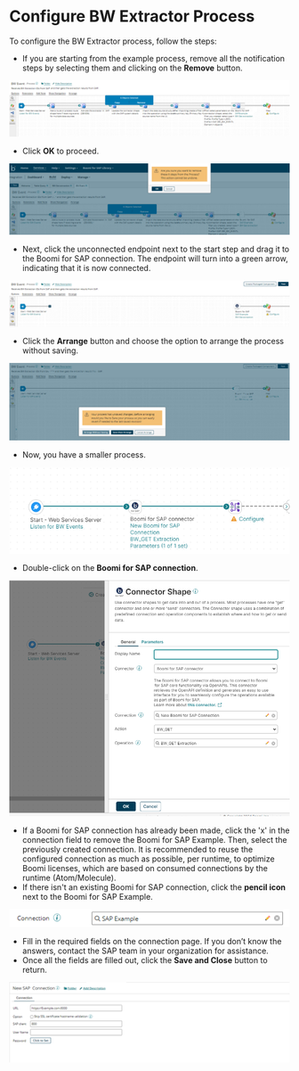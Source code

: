 # Configure BW Extractor Process

<head>
  <meta name="guidename" content="Boomi for SAP"/>
  <meta name="context" content="GUID-d591b5aa-8de2-4008-aecf-4d658d446136"/>
</head>

To configure the BW Extractor process, follow the steps:

- If you are starting from the example process, remove all the notification steps by selecting them and clicking on the **Remove** button.

![](./Images/img-sap-BW_select-notification_remove.png)

- Click **OK** to proceed.

![](./Images/img-sap-BW_remove_notifications.png)

- Next, click the unconnected endpoint next to the start step and drag it to the Boomi for SAP connection. The endpoint will turn into a green arrow, indicating that it is now connected.

![](./Images/img-sap-BW_unconnected.png)

- Click the **Arrange** button and choose the option to arrange the process without saving. 

![](./Images/img-sap-BW_arrange_without_saving.png)

- Now, you have a smaller process.

![](./Images/img-sap-BW_smaller_process_connected.png)

- Double-click on the **Boomi for SAP connection**.

![](./Images/img-sap-BW_connector_shape_connection_established.png)

- If a Boomi for SAP connection has already been made, click the 'x' in the connection field to remove the Boomi for SAP Example. Then, select the previously created connection. It is recommended to reuse the configured connection as much as possible, per runtime, to optimize Boomi licenses, which are based on consumed connections by the runtime (Atom/Molecule).
- If there isn't an existing Boomi for SAP connection, click the **pencil icon** next to the Boomi for SAP Example.

![](./Images/img-sap-BW_connection_pencil_icon.png)

- Fill in the required fields on the connection page. If you don’t know the answers, contact the SAP team in your organization for assistance.
- Once all the fields are filled out, click the **Save and Close** button to return.

![](./Images/img-sap-BW_new_SAP_connection_details.png)

